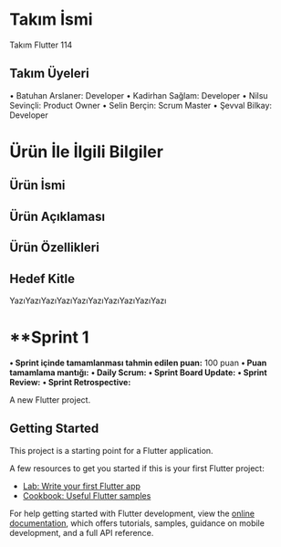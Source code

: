 # **Takım İsmi**
Takım Flutter 114
## **Takım Üyeleri**
• Batuhan Arslaner: Developer
• Kadirhan Sağlam: Developer
• Nilsu Sevinçli: Product Owner
• Selin Berçin: Scrum Master
• Şevval Bilkay: Developer

# **Ürün İle İlgili Bilgiler**
## **Ürün İsmi**
## **Ürün Açıklaması**
## **Ürün Özellikleri**
## **Hedef Kitle**

YazıYazıYazıYazıYazıYazıYazıYazıYazıYazı
# **Sprint 1 
**• Sprint içinde tamamlanması tahmin edilen puan:** 100 puan
**• Puan tamamlama mantığı:**
**• Daily Scrum:**
**• Sprint Board Update:**
**• Sprint Review:**
**• Sprint Retrospective:**

A new Flutter project.

## Getting Started

This project is a starting point for a Flutter application.

A few resources to get you started if this is your first Flutter project:

- [Lab: Write your first Flutter app](https://docs.flutter.dev/get-started/codelab)
- [Cookbook: Useful Flutter samples](https://docs.flutter.dev/cookbook)

For help getting started with Flutter development, view the
[online documentation](https://docs.flutter.dev/), which offers tutorials,
samples, guidance on mobile development, and a full API reference.
